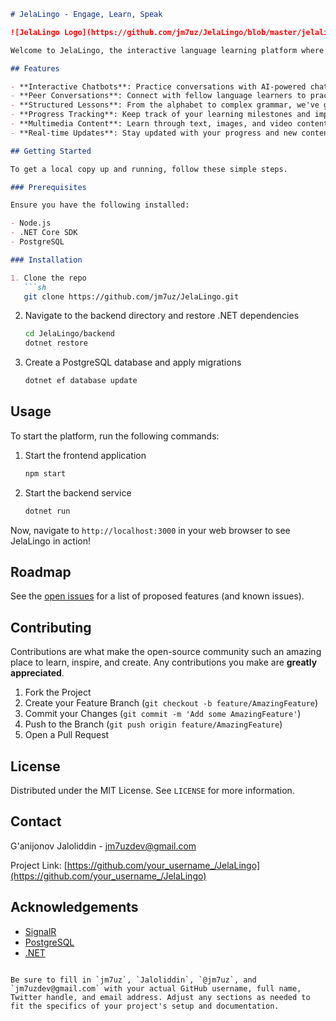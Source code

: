 ```markdown
# JelaLingo - Engage, Learn, Speak

![JelaLingo Logo](https://github.com/jm7uz/JelaLingo/blob/master/jelalingo_logo.png?raw=true)

Welcome to JelaLingo, the interactive language learning platform where you can learn new languages through engaging conversations and the power of natural language processing (NLP). JelaLingo connects language learners with chatbots and each other, making learning a new tongue both fun and effective.

## Features

- **Interactive Chatbots**: Practice conversations with AI-powered chatbots fine-tuned for language learning.
- **Peer Conversations**: Connect with fellow language learners to practice real-world conversations.
- **Structured Lessons**: From the alphabet to complex grammar, we've got your learning journey covered.
- **Progress Tracking**: Keep track of your learning milestones and improvements.
- **Multimedia Content**: Learn through text, images, and video content.
- **Real-time Updates**: Stay updated with your progress and new content with SignalR-based real-time notifications.

## Getting Started

To get a local copy up and running, follow these simple steps.

### Prerequisites

Ensure you have the following installed:

- Node.js
- .NET Core SDK
- PostgreSQL

### Installation

1. Clone the repo
   ```sh
   git clone https://github.com/jm7uz/JelaLingo.git
   ```
2. Navigate to the backend directory and restore .NET dependencies
   ```sh
   cd JelaLingo/backend
   dotnet restore
   ```
3. Create a PostgreSQL database and apply migrations
   ```sh
   dotnet ef database update
   ```

## Usage

To start the platform, run the following commands:

1. Start the frontend application
   ```sh
   npm start
   ```
2. Start the backend service
   ```sh
   dotnet run
   ```

Now, navigate to `http://localhost:3000` in your web browser to see JelaLingo in action!

## Roadmap

See the [open issues](https://github.com/jm7uz/JelaLingo/issues) for a list of proposed features (and known issues).

## Contributing

Contributions are what make the open-source community such an amazing place to learn, inspire, and create. Any contributions you make are **greatly appreciated**.

1. Fork the Project
2. Create your Feature Branch (`git checkout -b feature/AmazingFeature`)
3. Commit your Changes (`git commit -m 'Add some AmazingFeature'`)
4. Push to the Branch (`git push origin feature/AmazingFeature`)
5. Open a Pull Request

## License

Distributed under the MIT License. See `LICENSE` for more information.

## Contact

G'anijonov Jaloliddin - jm7uzdev@gmail.com

Project Link: [https://github.com/your_username_/JelaLingo](https://github.com/your_username_/JelaLingo)

## Acknowledgements

- [SignalR](https://dotnet.microsoft.com/apps/aspnet/signalr)
- [PostgreSQL](https://www.postgresql.org/)
- [.NET](https://dotnet.microsoft.com/)
```

Be sure to fill in `jm7uz`, `Jaloliddin`, `@jm7uz`, and `jm7uzdev@gmail.com` with your actual GitHub username, full name, Twitter handle, and email address. Adjust any sections as needed to fit the specifics of your project's setup and documentation.
